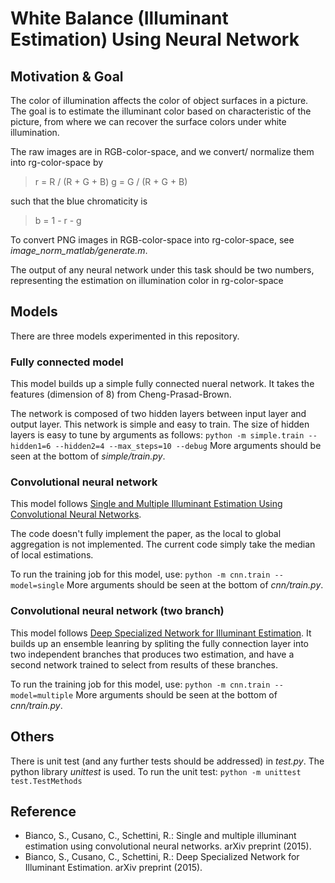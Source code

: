 # White Balance (Illuminant Estimation) Using Neural Network

## Motivation & Goal
The color of illumination affects the color of object surfaces in a picture. The goal is to estimate the illuminant color based on characteristic of the picture, from where we can recover the surface colors under white illumination.

The raw images are in RGB-color-space, and we convert/ normalize them into rg-color-space by
> r = R / (R + G + B)
> g = G / (R + G + B)

such that the blue chromaticity is 
> b = 1 - r - g

To convert PNG images in RGB-color-space into rg-color-space, see *image_norm_matlab/generate.m*.

The output of any neural network under this task should be two numbers, representing the estimation on illumination color in rg-color-space

## Models
There are three models experimented in this repository.

### Fully connected model
This model builds up a simple fully connected nueral network. It takes the features (dimension of 8) from Cheng-Prasad-Brown.

The network is composed of two hidden layers between input layer and output layer. This network is simple and easy to train. The size of hidden layers is easy to tune by arguments as follows:
`python -m simple.train --hidden1=6 --hidden2=4 --max_steps=10 --debug`
More arguments should be seen at the bottom of *simple/train.py*.

### Convolutional neural network
This model follows [Single and Multiple Illuminant Estimation Using Convolutional Neural Networks](https://arxiv.org/pdf/1508.00998.pdf).

The code doesn't fully implement the paper, as the local to global aggregation is not implemented. The current code simply take the median of local estimations.

To run the training job for this model, use:
`python -m cnn.train --model=single`
More arguments should be seen at the bottom of *cnn/train.py*.

### Convolutional neural network (two branch)
This model follows [Deep Specialized Network for Illuminant Estimation](http://personal.ie.cuhk.edu.hk/~ccloy/files/eccv_2016_illuminant.pdf). It builds up an ensemble leanring by spliting the fully connection layer into two independent branches that produces two estimation, and have a second network trained to select from results of these branches.

To run the training job for this model, use:
`python -m cnn.train --model=multiple`
More arguments should be seen at the bottom of *cnn/train.py*.

## Others
There is unit test (and any further tests should be addressed) in *test.py*. The python library *unittest* is used. To run the unit test:
`python -m unittest test.TestMethods`

## Reference
* Bianco, S., Cusano, C., Schettini, R.: Single and multiple illuminant estimation using convolutional neural networks. arXiv preprint (2015).
* Bianco, S., Cusano, C., Schettini, R.: Deep Specialized Network for Illuminant Estimation. arXiv preprint (2015).